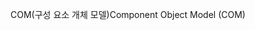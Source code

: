 <span data-ttu-id="98437-101">COM(구성 요소 개체 모델)</span><span class="sxs-lookup"><span data-stu-id="98437-101">Component Object Model (COM)</span></span>